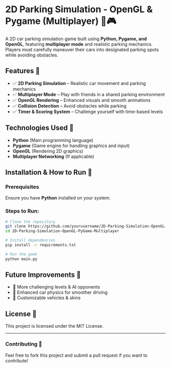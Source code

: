 # 2D Parking Simulation - OpenGL & Pygame (Multiplayer) 🚗🎮

A 2D car parking simulation game built using **Python, Pygame, and OpenGL**, featuring **multiplayer mode** and realistic parking mechanics. Players must carefully maneuver their cars into designated parking spots while avoiding obstacles.

## Features 🌟
- ✅ **2D Parking Simulation** – Realistic car movement and parking mechanics
- ✅ **Multiplayer Mode** – Play with friends in a shared parking environment
- ✅ **OpenGL Rendering** – Enhanced visuals and smooth animations
- ✅ **Collision Detection** – Avoid obstacles while parking
- ✅ **Timer & Scoring System** – Challenge yourself with time-based levels

## Technologies Used 🔧
- **Python** (Main programming language)
- **Pygame** (Game engine for handling graphics and input)
- **OpenGL** (Rendering 2D graphics)
- **Multiplayer Networking** (If applicable)

## Installation & How to Run 🚀

### Prerequisites
Ensure you have **Python** installed on your system.

### Steps to Run:
```bash
# Clone the repository
git clone https://github.com/yourusername/2D-Parking-Simulation-OpenGL-PyGame-Multiplayer.git
cd 2D-Parking-Simulation-OpenGL-PyGame-Multiplayer

# Install dependencies
pip install -r requirements.txt

# Run the game
python main.py
```

## Future Improvements 🚧
- 🔹 More challenging levels & AI opponents
- 🔹 Enhanced car physics for smoother driving
- 🔹 Customizable vehicles & skins

## License 📜
This project is licensed under the MIT License.

---

### Contributing 🤝
Feel free to fork this project and submit a pull request if you want to contribute!
